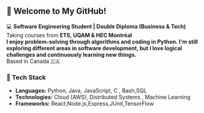 ## 👋 Welcome to My GitHub!

💻 **Software Engineering Student | Double Diploma (Business & Tech)**  
 Taking courses from **ETS, UQAM & HEC Montréal**  
 **I enjoy problem-solving through algorithms and coding in Python. I'm still exploring different areas in software development, but I love logical challenges and continuously learning new things.**  
 Based in Canada 🇨🇦  

### 🔧 Tech Stack
- **Languages:** Python, Java, JavaScript, C , Bash,SQL
- **Technologies:** Cloud (AWS), Distributed Systems , Machine Learning 
- **Frameworks:** React,Node.js,Express,JUnit,TensorFlow





